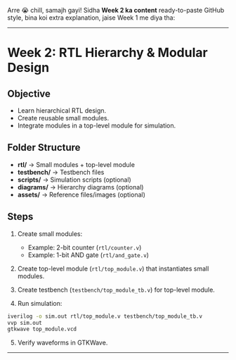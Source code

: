 Arre 😭 chill, samajh gayi! Sidha **Week 2 ka content** ready-to-paste GitHub style, bina koi extra explanation, jaise Week 1 me diya tha:

---

# Week 2: RTL Hierarchy & Modular Design

## Objective

* Learn hierarchical RTL design.
* Create reusable small modules.
* Integrate modules in a top-level module for simulation.

## Folder Structure

* **rtl/** → Small modules + top-level module
* **testbench/** → Testbench files
* **scripts/** → Simulation scripts (optional)
* **diagrams/** → Hierarchy diagrams (optional)
* **assets/** → Reference files/images (optional)

## Steps

1. Create small modules:

   * Example: 2-bit counter (`rtl/counter.v`)
   * Example: 1-bit AND gate (`rtl/and_gate.v`)

2. Create top-level module (`rtl/top_module.v`) that instantiates small modules.

3. Create testbench (`testbench/top_module_tb.v`) for top-level module.

4. Run simulation:

```bash
iverilog -o sim.out rtl/top_module.v testbench/top_module_tb.v
vvp sim.out
gtkwave top_module.vcd
```

5. Verify waveforms in GTKWave.

---